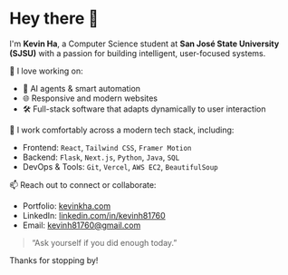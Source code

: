 # Hey there 👋

I'm **Kevin Ha**, a Computer Science student at **San José State University (SJSU)** with a passion for building intelligent, user-focused systems.

🧠 I love working on:
- 🤖 AI agents & smart automation
- 🌐 Responsive and modern websites
- 🛠️ Full-stack software that adapts dynamically to user interaction

🧰 I work comfortably across a modern tech stack, including:
- Frontend: `React`, `Tailwind CSS`, `Framer Motion`
- Backend: `Flask`, `Next.js`, `Python`, `Java`, `SQL`
- DevOps & Tools: `Git`, `Vercel`, `AWS EC2`, `BeautifulSoup`

📫 Reach out to connect or collaborate:
- Portfolio: [kevinkha.com](https://kevinkha.com)
- LinkedIn: [linkedin.com/in/kevinh81760](https://www.linkedin.com/in/kevinh81760/)
- Email: [kevinh81760@gmail.com](mailto:kevinh81760@gmail.com)

> “Ask yourself if you did enough today.”

Thanks for stopping by!
